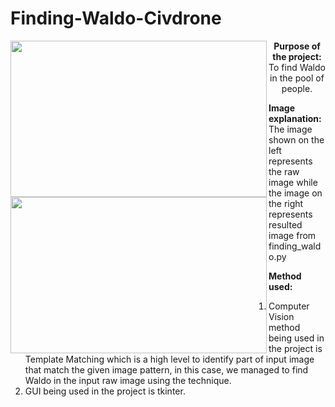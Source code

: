 # Finding-Waldo-Civdrone

<p float="left">
  <img align="left" src="https://github.com/Kevintirta/Finding-Waldo-Civdrone/blob/master/raw_image.png" width="410" height="250">

  <img align="left" src="https://github.com/Kevintirta/Finding-Waldo-Civdrone/blob/master/found_waldo_image.png" width="410" height="250">
</p>

<p align="center">
  <strong>Purpose of the project:</strong>
  To find Waldo in the pool of people.

  <strong>Image explanation:</strong>
  The image shown on the left represents the raw image while the image on the right represents resulted image from finding_waldo.py

  <strong>Method used:</strong>
  1. Computer Vision method being used in the project is Template Matching which is a high level to identify part of input image that match the given image pattern, in this case, we managed to find Waldo in the input raw image using the technique.
  2. GUI being used in the project is tkinter.

</p>
